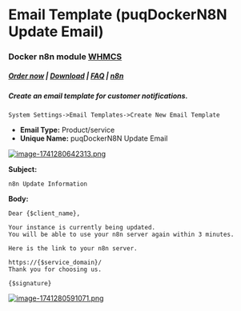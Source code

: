 # Email Template (puqDockerN8N Update Email)

### Docker n8n module **[WHMCS](https://puqcloud.com/link.php?id=77)** 

#####  [Order now](https://puqcloud.com/whmcs-module-docker-n8n.php) | [Download](https://download.puqcloud.com/WHMCS/servers/PUQ_WHMCS-Docker-n8n/) | [FAQ](https://faq.puqcloud.com/) | [n8n](https://puqcloud.com/link.php?id=117)

##### Create an email template for customer notifications.

```
System Settings->Email Templates->Create New Email Template
```

- **Email Type:** Product/service
- **Unique Name:** puqDockerN8N Update Email

[![image-1741280642313.png](https://doc.puq.info/uploads/images/gallery/2025-03/scaled-1680-/image-1741280642313.png)](https://doc.puq.info/uploads/images/gallery/2025-03/image-1741280642313.png)

**Subject:**

```
n8n Update Information
```

**Body:**

```
Dear {$client_name},

Your instance is currently being updated.
You will be able to use your n8n server again within 3 minutes.

Here is the link to your n8n server.

https://{$service_domain}/
Thank you for choosing us.

{$signature}
```

[![image-1741280591071.png](https://doc.puq.info/uploads/images/gallery/2025-03/scaled-1680-/image-1741280591071.png)](https://doc.puq.info/uploads/images/gallery/2025-03/image-1741280591071.png)